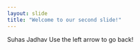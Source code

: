 ```yaml
---
layout: slide
title: "Welcome to our second slide!"
---
```

Suhas Jadhav
Use the left arrow to go back!
